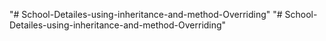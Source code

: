 "# School-Detailes-using-inheritance-and-method-Overriding" 
"# School-Detailes-using-inheritance-and-method-Overriding" 
